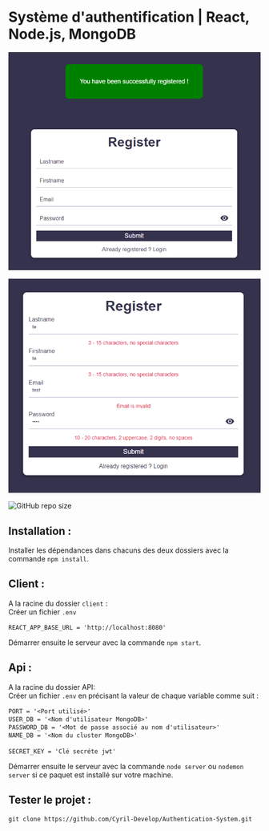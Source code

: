 # Système d'authentification | React, Node.js, MongoDB

![register-success](./screenshot/register-success.png)

![register-failed](./screenshot/register-failed.png)

![GitHub repo size](https://img.shields.io/github/repo-size/Cyril-Develop/Authentication-System?style=for-the-badge)

## Installation :

Installer les dépendances dans chacuns des deux dossiers avec la commande `npm install`.

## Client :

A la racine du dossier `client` :\
Créer un fichier `.env`

```terminal
REACT_APP_BASE_URL = 'http://localhost:8080'
```

Démarrer ensuite le serveur avec la commande `npm start`.

## Api :

A la racine du dossier API:\
Créer un fichier `.env` en précisant la valeur de chaque variable comme suit :

```
PORT = '<Port utilisé>'
USER_DB = '<Nom d'utilisateur MongoDB>'
PASSWORD_DB = '<Mot de passe associé au nom d'utilisateur>'
NAME_DB = '<Nom du cluster MongoDB>'

SECRET_KEY = 'Clé secréte jwt'
```

Démarrer ensuite le serveur avec la commande `node server` ou `nodemon server` si ce paquet est installé sur votre machine.

## Tester le projet :

```terminal
git clone https://github.com/Cyril-Develop/Authentication-System.git
```
